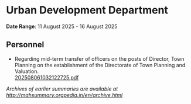 # Urban Development Department

**Date Range**: 11 August 2025 - 16 August 2025


## Personnel
- Regarding mid-term transfer of officers on the posts of Director, Town Planning on the establishment of the Directorate of Town Planning and Valuation.\
  [202508061032122725.pdf](https://gr.maharashtra.gov.in/Site/Upload/Government%20Resolutions/English/202508061032122725.pdf)


*Archives of earlier summaries are available at http://mahsummary.orgpedia.in/en/archive.html*